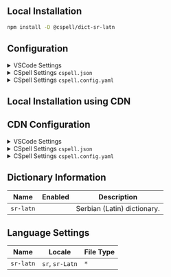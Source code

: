 ## Local Installation

```sh
npm install -D @cspell/dict-sr-latn
```

## Configuration

<details>
<summary>VSCode Settings</summary>

Add the following to your VSCode settings:

**`.vscode/settings.json`**

```jsonc
{
  "cSpell.import": ["@cspell/dict-sr-latn/cspell-ext.json"],
  "cSpell.language": "sr, sr-Latn",
}
```

</details>

<details>
<summary>CSpell Settings <code>cspell.json</code></summary>

**`cspell.json`**

```jsonc
{
  "import": ["@cspell/dict-sr-latn/cspell-ext.json"],
  "language": "sr, sr-Latn",
}
```

</details>

<details>
<summary>CSpell Settings <code>cspell.config.yaml</code></summary>

**`cspell.config.yaml`**

```yaml
import:
  - '@cspell/dict-sr-latn/cspell-ext.json'
language: sr, sr-Latn
```

</details>

## Local Installation using CDN

## CDN Configuration

<details>
<summary>VSCode Settings</summary>

Add the following to your VSCode settings:

**`.vscode/settings.json`**

```jsonc
{
  "cSpell.import": ["https://cdn.jsdelivr.net/npm/@cspell/dict-sr-latn/cspell-ext.json"],
  "cSpell.language": "sr, sr-Latn",
}
```

</details>

<details>
<summary>CSpell Settings <code>cspell.json</code></summary>

**`cspell.json`**

```jsonc
{
  "import": ["https://cdn.jsdelivr.net/npm/@cspell/dict-sr-latn/cspell-ext.json"],
  "language": "sr, sr-Latn",
}
```

</details>

<details>
<summary>CSpell Settings <code>cspell.config.yaml</code></summary>

**`cspell.config.yaml`**

```yaml
import:
  - https://cdn.jsdelivr.net/npm/@cspell/dict-sr-latn/cspell-ext.json
language: sr, sr-Latn
```

</details>

## Dictionary Information

| Name      | Enabled | Description                 |
| --------- | ------- | --------------------------- |
| `sr-latn` |         | Serbian (Latin) dictionary. |

## Language Settings

| Name      | Locale          | File Type |
| --------- | --------------- | --------- |
| `sr-latn` | `sr`, `sr-Latn` | `*`       |
